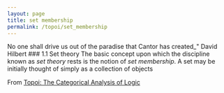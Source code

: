 ```yaml
---
layout: page
title: set membership
permalink: /topoi/set_membership
---
```

No one shall drive us out of the paradise that Cantor has created_" David Hilbert ### 1.1 Set theory The basic concept upon which the discipline known as _set theory_ rests is the notion of _set membership_. A set may be initially thought of simply as a collection of objects


From [Topoi: The Categorical Analysis of Logic](https://mathgloss.github.io/MathGloss/topoi.html)